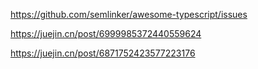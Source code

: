 https://github.com/semlinker/awesome-typescript/issues

https://juejin.cn/post/6999985372440559624

https://juejin.cn/post/6871752423577223176